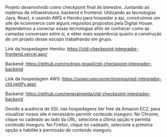 Projeto desenvolvido como checkpoint final do bimestre. Juntando as matérias de infraestrutura, backend e frontend.
Utilizando as tecnologias Java, React, e usando AWS e Heroku para hospedar a api, construímos um site de ecommerce com alguns requisitos propostos pela Digital House.
Aprendemos a conectar essas tecnologias afim de conhecer como as camadas conversam entre si, e obter mais experiência quanto a construção de um projeto desse escopo trabalhando em grupo.

Link da hospedagem Heroku:
https://ctd-checkpoint-integrador-frontend.vercel.app/

Backend:
https://github.com/rodrigo-brasil/ctd-checkpoint-integrador-backend

Link da hospedagem AWS:
https://unsecureconnectionrequired-integrador-ctd.netlify.app/

Backend:
https://github.com/reneralmeida/ctd-checkpoint-integrador-backend

Devido a ausência de SSL nas hospedagens tier free da Amazon EC2, para visualizar nosso site é necessário permitir conteúdo inseguro. No Chrome, clique no cadeado ao lado da URL, selecione a última opção e permita conteúdo inseguro. No Firefox, clique no cadeado, selecione a primeira opção e habilite a permissão de conteúdo inseguro.
